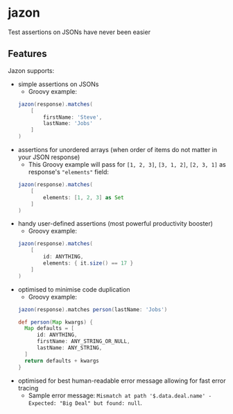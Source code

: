 # jazon
Test assertions on JSONs have never been easier

## Features
Jazon supports:
* simple assertions on JSONs
    * Groovy example: 
    ```groovy
    jazon(response).matches(
        [
            firstName: 'Steve', 
            lastName: 'Jobs'
        ]
    )
    ```
* assertions for unordered arrays (when order of items do not matter in your JSON response)
    * This Groovy example will pass for `[1, 2, 3]`, `[3, 1, 2]`, `[2, 3, 1]` as response's `"elements"` field: 
    ```groovy
    jazon(response).matches(
        [
            elements: [1, 2, 3] as Set
        ]
    )
    ```
* handy user-defined assertions (most powerful productivity booster)
    * Groovy example:
    ```groovy
    jazon(response).matches(
        [
            id: ANYTHING,
            elements: { it.size() == 17 }  
        ]
    )
    ```
* optimised to minimise code duplication
    * Groovy example:
    ```groovy
    jazon(response).matches person(lastName: 'Jobs')
    ```
    ```groovy
    def person(Map kwargs) {
      Map defaults = [
          id: ANYTHING,
          firstName: ANY_STRING_OR_NULL,
          lastName: ANY_STRING,
      ]
      return defaults + kwargs
    }
    ```     
* optimised for best human-readable error message allowing for fast error tracing
    * Sample error message: `Mismatch at path '$.data.deal.name' - Expected: "Big Deal" but found: null`. 
    
